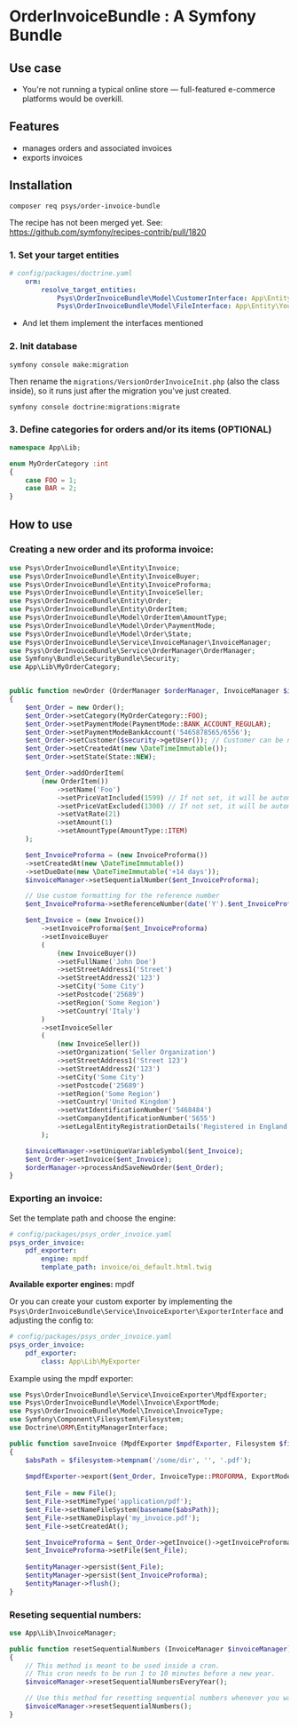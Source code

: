 # OrderInvoiceBundle : A Symfony Bundle
## Use case
- You're not running a typical online store — full-featured e-commerce platforms would be overkill.
## Features
- manages orders and associated invoices
- exports invoices

## Installation

`composer req psys/order-invoice-bundle`

The recipe has not been merged yet. See: https://github.com/symfony/recipes-contrib/pull/1820

### 1. Set your target entities
``` yaml
# config/packages/doctrine.yaml
    orm:
        resolve_target_entities:                                                              
            Psys\OrderInvoiceBundle\Model\CustomerInterface: App\Entity\YourCustomerEntity
            Psys\OrderInvoiceBundle\Model\FileInterface: App\Entity\YourFileEntity
```
- And let them implement the interfaces mentioned


### 2. Init database

``` command
symfony console make:migration
```
Then rename the `migrations/VersionOrderInvoiceInit.php` (also the class inside), so it runs just after the migration you've just created.
``` command
symfony console doctrine:migrations:migrate
```

### 3. Define categories for orders and/or its items (OPTIONAL)

``` php
namespace App\Lib;

enum MyOrderCategory :int
{
    case FOO = 1;
    case BAR = 2;
}
```


## How to use

### Creating a new order and its proforma invoice:
``` php
use Psys\OrderInvoiceBundle\Entity\Invoice;
use Psys\OrderInvoiceBundle\Entity\InvoiceBuyer;
use Psys\OrderInvoiceBundle\Entity\InvoiceProforma;
use Psys\OrderInvoiceBundle\Entity\InvoiceSeller;
use Psys\OrderInvoiceBundle\Entity\Order;
use Psys\OrderInvoiceBundle\Entity\OrderItem;
use Psys\OrderInvoiceBundle\Model\OrderItem\AmountType;
use Psys\OrderInvoiceBundle\Model\Order\PaymentMode;
use Psys\OrderInvoiceBundle\Model\Order\State;
use Psys\OrderInvoiceBundle\Service\InvoiceManager\InvoiceManager;
use Psys\OrderInvoiceBundle\Service\OrderManager\OrderManager;
use Symfony\Bundle\SecurityBundle\Security;
use App\Lib\MyOrderCategory;


public function newOrder (OrderManager $orderManager, InvoiceManager $invoiceManager, Security $security) : void
{       
    $ent_Order = new Order();
    $ent_Order->setCategory(MyOrderCategory::FOO);
    $ent_Order->setPaymentMode(PaymentMode::BANK_ACCOUNT_REGULAR);
    $ent_Order->setPaymentModeBankAccount('5465878565/6556');
    $ent_Order->setCustomer($security->getUser()); // Customer can be null
    $ent_Order->setCreatedAt(new \DateTimeImmutable());
    $ent_Order->setState(State::NEW);

    $ent_Order->addOrderItem(
        (new OrderItem())
            ->setName('Foo')
            ->setPriceVatIncluded(1599) // If not set, it will be automatically calculated from price exclusive of VAT
            ->setPriceVatExcluded(1300) // If not set, it will be automatically calculated from price inclusive of VAT
            ->setVatRate(21)
            ->setAmount(1)
            ->setAmountType(AmountType::ITEM)
    );

    $ent_InvoiceProforma = (new InvoiceProforma())
    ->setCreatedAt(new \DateTimeImmutable())
    ->setDueDate(new \DateTimeImmutable('+14 days'));
    $invoiceManager->setSequentialNumber($ent_InvoiceProforma);

    // Use custom formatting for the reference number
    $ent_InvoiceProforma->setReferenceNumber(date('Y').$ent_InvoiceProforma->getSequentialNumber());

    $ent_Invoice = (new Invoice())
        ->setInvoiceProforma($ent_InvoiceProforma)
        ->setInvoiceBuyer
        (
            (new InvoiceBuyer())
            ->setFullName('John Doe')
            ->setStreetAddress1('Street')
            ->setStreetAddress2('123')
            ->setCity('Some City')
            ->setPostcode('25689')
            ->setRegion('Some Region')
            ->setCountry('Italy')
        )
        ->setInvoiceSeller
        (
            (new InvoiceSeller())
            ->setOrganization('Seller Organization')
            ->setStreetAddress1('Street 123')
            ->setStreetAddress2('123')
            ->setCity('Some City')
            ->setPostcode('25689')
            ->setRegion('Some Region')
            ->setCountry('United Kingdom')
            ->setVatIdentificationNumber('5468484')
            ->setCompanyIdentificationNumber('5655')
            ->setLegalEntityRegistrationDetails('Registered in England & Wales No. 01234567  ·  Registered office : 1 King’s Road, London SW1')
        );

    $invoiceManager->setUniqueVariableSymbol($ent_Invoice);
    $ent_Order->setInvoice($ent_Invoice);
    $orderManager->processAndSaveNewOrder($ent_Order);
}
```

### Exporting an invoice:
Set the template path and choose the engine:
``` yaml
# config/packages/psys_order_invoice.yaml
psys_order_invoice:
    pdf_exporter:
        engine: mpdf
        template_path: invoice/oi_default.html.twig
```
**Available exporter engines:** mpdf

Or you can create your custom exporter by implementing the `Psys\OrderInvoiceBundle\Service\InvoiceExporter\ExporterInterface` and adjusting the config to:
``` yaml
# config/packages/psys_order_invoice.yaml
psys_order_invoice:
    pdf_exporter:
        class: App\Lib\MyExporter
```

Example using the mpdf exporter:

``` php
use Psys\OrderInvoiceBundle\Service\InvoiceExporter\MpdfExporter;
use Psys\OrderInvoiceBundle\Model\Invoice\ExportMode;
use Psys\OrderInvoiceBundle\Model\Invoice\InvoiceType;
use Symfony\Component\Filesystem\Filesystem;
use Doctrine\ORM\EntityManagerInterface;

public function saveInvoice (MpdfExporter $mpdfExporter, Filesystem $filesystem, Order $ent_Order, EntityManagerInterface $entityManager) : void
{
    $absPath = $filesystem->tempnam('/some/dir', '', '.pdf'); 
    
    $mpdfExporter->export($ent_Order, InvoiceType::PROFORMA, ExportMode::FILE, '', $absPath);
    
    $ent_File = new File();
    $ent_File->setMimeType('application/pdf');
    $ent_File->setNameFileSystem(basename($absPath));
    $ent_File->setNameDisplay('my_invoice.pdf');
    $ent_File->setCreatedAt();

    $ent_InvoiceProforma = $ent_Order->getInvoice()->getInvoiceProforma();
    $ent_InvoiceProforma->setFile($ent_File);
    
    $entityManager->persist($ent_File);
    $entityManager->persist($ent_InvoiceProforma);
    $entityManager->flush();
}
```

### Reseting sequential numbers:
``` php
use App\Lib\InvoiceManager;

public function resetSequentialNumbers (InvoiceManager $invoiceManager) : void
{       
    // This method is meant to be used inside a cron. 
    // This cron needs to be run 1 to 10 minutes before a new year.
    $invoiceManager->resetSequentialNumbersEveryYear();

    // Use this method for resetting sequential numbers whenever you want.
    $invoiceManager->resetSequentialNumbers();
}
```